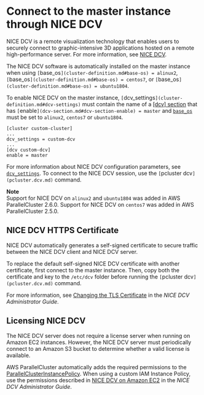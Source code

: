 # Connect to the master instance through NICE DCV<a name="dcv"></a>

NICE DCV is a remote visualization technology that enables users to securely connect to graphic\-intensive 3D applications hosted on a remote high\-performance server\. For more information, see [NICE DCV](https://docs.aws.amazon.com/dcv/)\.

The NICE DCV software is automatically installed on the master instance when using `[`base_os`](cluster-definition.md#base-os) = alinux2`, `[`base_os`](cluster-definition.md#base-os) = centos7`, or `[`base_os`](cluster-definition.md#base-os) = ubuntu1804`\.

To enable NICE DCV on the master instance, `[`dcv_settings`](cluster-definition.md#dcv-settings)` must contain the name of a [[dcv] section](dcv-section.md) that has `[`enable`](dcv-section.md#dcv-section-enable) = master` and [`base_os`](cluster-definition.md#base-os) must be set to `alinux2`, `centos7` or `ubuntu1804`\.

```
[cluster custom-cluster]
...
dcv_settings = custom-dcv
...
[dcv custom-dcv]
enable = master
```

For more information about NICE DCV configuration parameters, see [`dcv_settings`](cluster-definition.md#dcv-settings)\. To connect to the NICE DCV session, use the `[`pcluster dcv`](pcluster.dcv.md)` command\.

**Note**  
Support for NICE DCV on `alinux2` and `ubuntu1804` was added in AWS ParallelCluster 2\.6\.0\. Support for NICE DCV on `centos7` was added in AWS ParallelCluster 2\.5\.0\.

## NICE DCV HTTPS Certificate<a name="dcv-certificate"></a>

NICE DCV automatically generates a self\-signed certificate to secure traffic between the NICE DCV client and NICE DCV server\.

To replace the default self\-signed NICE DCV certificate with another certificate, first connect to the master instance\. Then, copy both the certificate and key to the `/etc/dcv` folder before running the `[`pcluster dcv`](pcluster.dcv.md)` command\.

For more information, see [Changing the TLS Certificate](https://docs.aws.amazon.com/dcv/latest/adminguide/manage-cert.html) in the *NICE DCV Administrator Guide*\.

## Licensing NICE DCV<a name="dcv-license"></a>

The NICE DCV server does not require a license server when running on Amazon EC2 instances\. However, the NICE DCV server must periodically connect to an Amazon S3 bucket to determine whether a valid license is available\.

AWS ParallelCluster automatically adds the required permissions to the [ParallelClusterInstancePolicy](iam.md#parallelclusterinstancepolicy)\. When using a custom IAM Instance Policy, use the permissions described in [NICE DCV on Amazon EC2](https://docs.aws.amazon.com/dcv/latest/adminguide/setting-up-license.html#setting-up-license-ec2) in the *NICE DCV Administrator Guide*\.